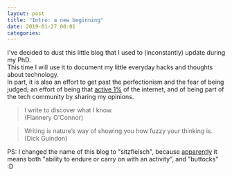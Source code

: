 ```yaml
---
layout: post
title: "Intro: a new beginning"
date: 2019-01-27 00:01
categories:
---
```


I've decided to dust this little blog that I used to (inconstantly) update during my PhD.  
This time I will use it to document my little everyday hacks and 
thoughts about technology.  
In part, it is also an effort to get past the perfectionism and the fear of being judged;
an effort of being that [active 1%][one-percent] of the internet, 
and of being part of the tech community by sharing my opinions.  


> I write to discover what I know.  
>       (Flannery O'Connor)

> Writing is nature’s way of showing you how fuzzy your thinking is.  
>       (Dick Guindon)


PS: I changed the name of this blog to "sitzfleisch", because [apparently][sitzfleisch-def] 
it means both "ability to endure or carry on with an activity", and "buttocks" :D


 [one-percent]: https://en.wikipedia.org/wiki/1%25_rule_(Internet_culture)
 [sitzfleisch-def]: https://en.wiktionary.org/wiki/Sitzfleisch